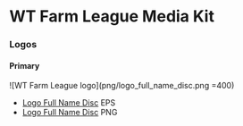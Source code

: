 # WT Farm League Media Kit

### Logos

#### Primary

![WT Farm League logo](png/logo_full_name_disc.png =400)

- [Logo Full Name Disc](eps/logo_full_name_disc.eps) EPS
- [Logo Full Name Disc](png/logo_full_name_disc.png) PNG